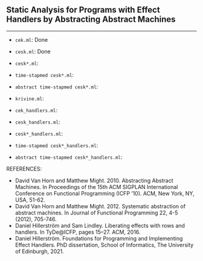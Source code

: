 ## Static Analysis for Programs with Effect Handlers by Abstracting Abstract Machines
----

* `cek.ml`: Done

* `cesk.ml`: Done

* `cesk*.ml`:

* `time-stapmed cesk*.ml`:

* `abstract time-stapmed cesk*.ml`:

* `krivine.ml`:



* `cek_handlers.ml`:

* `cesk_handlers.ml`:

* `cesk*_handlers.ml`:

* `time-stapmed cesk*_handlers.ml`:

* `abstract time-stapmed cesk*_handlers.ml`:


 REFERENCES:
* David Van Horn and Matthew Might. 2010. Abstracting Abstract Machines. In Proceedings of the 15th ACM SIGPLAN
International Conference on Functional Programming (ICFP ’10). ACM, New York, NY, USA, 51-62.
* David Van Horn and Matthew Might. 2012. Systematic abstraction of abstract machines. In Journal of Functional Programming
22, 4-5 (2012), 705-746.
* Daniel Hillerström and Sam Lindley. Liberating effects with rows and handlers.
In TyDe@ICFP, pages 15–27. ACM, 2016.
* Daniel Hillerström. Foundations for Programming and Implementing Effect Handlers. PhD dissertation, School of Informatics, The University of Edinburgh, 2021. 
